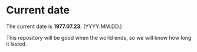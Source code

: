 # Current date

The current date is **1977.07.23.** (YYYY.MM.DD.)

This repository will be good when the world ends, so we will know how long it lasted.